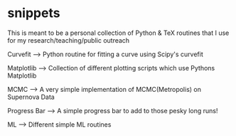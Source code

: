 # snippets
This is meant to be a personal collection of Python & TeX routines that I use for my research/teaching/public outreach

Curvefit --> Python routine for fitting a curve using Scipy's curvefit

Matplotlib --> Collection of different plotting scripts which use Pythons Matplotlib

MCMC --> A very simple implementation of MCMC(Metropolis) on Supernova Data

Progress Bar --> A simple progress bar to add to those pesky long runs! 

ML --> Different simple ML routines
